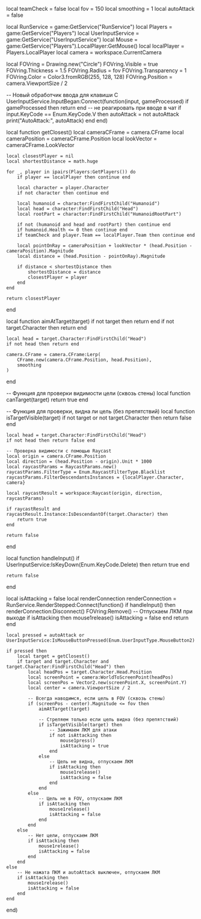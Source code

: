 local teamCheck = false
local fov = 150
local smoothing = 1
local autoAttack = false

local RunService = game:GetService("RunService")
local Players = game:GetService("Players")
local UserInputService = game:GetService("UserInputService")
local Mouse = game:GetService("Players").LocalPlayer:GetMouse()
local localPlayer = Players.LocalPlayer
local camera = workspace.CurrentCamera

local FOVring = Drawing.new("Circle")
FOVring.Visible = true
FOVring.Thickness = 1.5
FOVring.Radius = fov
FOVring.Transparency = 1
FOVring.Color = Color3.fromRGB(255, 128, 128)
FOVring.Position = camera.ViewportSize / 2

-- Новый обработчик ввода для клавиши C
UserInputService.InputBegan:Connect(function(input, gameProcessed)
    if gameProcessed then return end -- не реагировать при вводе в чат
    if input.KeyCode == Enum.KeyCode.V then
        autoAttack = not autoAttack
        print("AutoAttack:", autoAttack)
    end
end)

local function getClosest()
    local cameraCFrame = camera.CFrame
    local cameraPosition = cameraCFrame.Position
    local lookVector = cameraCFrame.LookVector
    
    local closestPlayer = nil
    local shortestDistance = math.huge
    
    for _, player in ipairs(Players:GetPlayers()) do
        if player == localPlayer then continue end
        
        local character = player.Character
        if not character then continue end
        
        local humanoid = character:FindFirstChild("Humanoid")
        local head = character:FindFirstChild("Head")
        local rootPart = character:FindFirstChild("HumanoidRootPart")
        
        if not (humanoid and head and rootPart) then continue end
        if humanoid.Health <= 0 then continue end
        if teamCheck and player.Team == localPlayer.Team then continue end
        
        local pointOnRay = cameraPosition + lookVector * (head.Position - cameraPosition).Magnitude
        local distance = (head.Position - pointOnRay).Magnitude
        
        if distance < shortestDistance then
            shortestDistance = distance
            closestPlayer = player
        end
    end
    
    return closestPlayer
end

local function aimAtTarget(target)
    if not target then return end
    if not target.Character then return end
    
    local head = target.Character:FindFirstChild("Head")
    if not head then return end
    
    camera.CFrame = camera.CFrame:Lerp(
        CFrame.new(camera.CFrame.Position, head.Position),
        smoothing
    )
end

-- Функция для проверки видимости цели (сквозь стены)
local function canTarget(target)
    return true
end

-- Функция для проверки, видна ли цель (без препятствий)
local function isTargetVisible(target)
    if not target or not target.Character then return false end
    
    local head = target.Character:FindFirstChild("Head")
    if not head then return false end
    
    -- Проверка видимости с помощью Raycast
    local origin = camera.CFrame.Position
    local direction = (head.Position - origin).Unit * 1000
    local raycastParams = RaycastParams.new()
    raycastParams.FilterType = Enum.RaycastFilterType.Blacklist
    raycastParams.FilterDescendantsInstances = {localPlayer.Character, camera}
    
    local raycastResult = workspace:Raycast(origin, direction, raycastParams)
    
    if raycastResult and raycastResult.Instance:IsDescendantOf(target.Character) then
        return true
    end
    
    return false
end

local function handleInput()
    if UserInputService:IsKeyDown(Enum.KeyCode.Delete) then
        return true
    end
    
    return false
end

local isAttacking = false
local renderConnection
renderConnection = RunService.RenderStepped:Connect(function()
    if handleInput() then
        renderConnection:Disconnect()
        FOVring:Remove()
        -- Отпускаем ЛКМ при выходе
        if isAttacking then
            mouse1release()
            isAttacking = false
        end
        return
    end
    
    local pressed = autoAttack or UserInputService:IsMouseButtonPressed(Enum.UserInputType.MouseButton2)
    
    if pressed then
        local target = getClosest()
        if target and target.Character and target.Character:FindFirstChild("Head") then
            local headPos = target.Character.Head.Position
            local screenPoint = camera:WorldToScreenPoint(headPos)
            local screenPos = Vector2.new(screenPoint.X, screenPoint.Y)
            local center = camera.ViewportSize / 2
            
            -- Всегда наводимся, если цель в FOV (сквозь стены)
            if (screenPos - center).Magnitude <= fov then
                aimAtTarget(target)
                
                -- Стреляем только если цель видна (без препятствий)
                if isTargetVisible(target) then
                    -- Зажимаем ЛКМ для атаки
                    if not isAttacking then
                        mouse1press()
                        isAttacking = true
                    end
                else
                    -- Цель не видна, отпускаем ЛКМ
                    if isAttacking then
                        mouse1release()
                        isAttacking = false
                    end
                end
            else
                -- Цель не в FOV, отпускаем ЛКМ
                if isAttacking then
                    mouse1release()
                    isAttacking = false
                end
            end
        else
            -- Нет цели, отпускаем ЛКМ
            if isAttacking then
                mouse1release()
                isAttacking = false
            end
        end
    else
        -- Не нажата ПКМ и autoAttack выключен, отпускаем ЛКМ
        if isAttacking then
            mouse1release()
            isAttacking = false
        end
    end
end)
